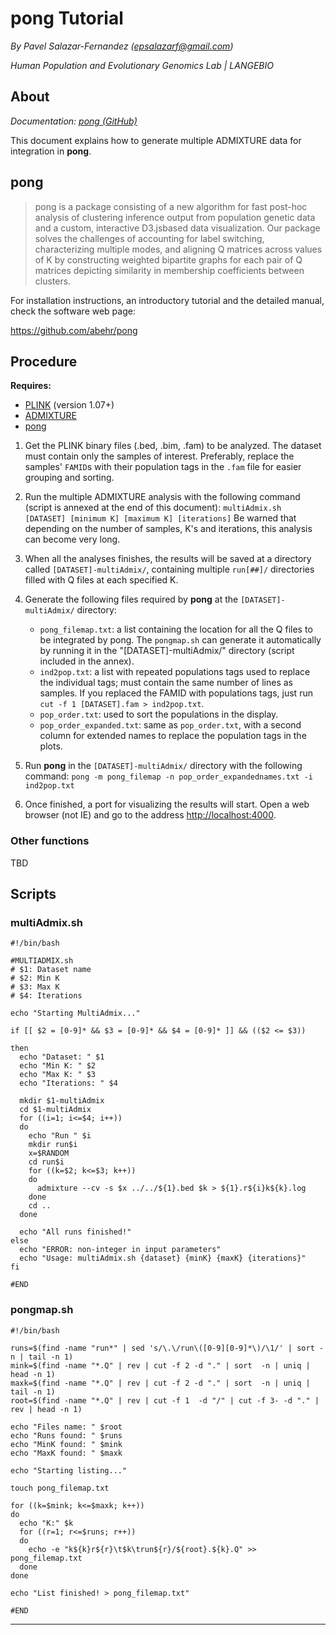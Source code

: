 # pong Tutorial

*By Pavel Salazar-Fernandez (epsalazarf@gmail.com)*

*Human Population and Evolutionary Genomics Lab | LANGEBIO*

## About
*Documentation: [pong (GitHub)](https://github.com/abehr/pong)*

This document explains how to generate multiple ADMIXTURE data for integration in **pong**.

## pong
>pong is a package consisting of a new algorithm for fast post-hoc analysis of clustering inference output from population genetic data and a custom, interactive D3.jsbased data visualization. Our package solves the challenges of accounting for label switching, characterizing multiple modes, and aligning Q matrices across values of K by constructing weighted bipartite graphs for each pair of Q matrices depicting similarity in membership coefficients between clusters.

For installation instructions, an introductory tutorial and the detailed manual, check the software web page:

<https://github.com/abehr/pong>

## Procedure

**Requires:**
- [PLINK](http://pngu.mgh.harvard.edu/~purcell/plink/) (version 1.07+)
- [ADMIXTURE](https://www.genetics.ucla.edu/software/admixture/)
- [pong](https://github.com/abehr/pong)

1. Get the PLINK binary files (.bed, .bim, .fam) to be analyzed. The dataset must contain only the samples of interest. Preferably, replace the samples' `FAMID`s with their population tags in the `.fam` file for easier grouping and sorting.

2. Run the multiple ADMIXTURE analysis with the following command (script is annexed at the end of this document):
`multiAdmix.sh [DATASET] [minimum K] [maximum K] [iterations]`
Be warned that depending on the number of samples, K's and iterations, this analysis can become very long.

3. When all the analyses finishes, the results will be saved at a directory called `[DATASET]-multiAdmix/`, containing multiple `run[##]/` directories filled with  Q files at each specified K.

4. Generate the following files required by **pong** at the `[DATASET]-multiAdmix/` directory:
   - `pong_filemap.txt`: a list containing the location for all the Q files to be integrated by pong. The `pongmap.sh` can generate it automatically by running it in the "[DATASET]-multiAdmix/" directory (script included in the annex).
   - `ind2pop.txt`: a list with repeated populations tags used to replace the individual tags; must contain the same number of lines as samples. If you replaced the FAMID with populations tags, just run `cut -f 1 [DATASET].fam > ind2pop.txt`.
   - `pop_order.txt`: used to sort the populations in the display.
   - `pop_order_expanded.txt`: same as `pop_order.txt`, with a second column for extended names to replace the population tags in the plots.

5. Run **pong** in the `[DATASET]-multiAdmix/` directory with the following command:
`pong -m pong_filemap -n pop_order_expandednames.txt -i ind2pop.txt`

6. Once finished, a port for visualizing the results will start. Open a web browser (not IE) and go to the address <http://localhost:4000>.

### Other functions

TBD

## Scripts
### multiAdmix.sh
```
#!/bin/bash

#MULTIADMIX.sh
# $1: Dataset name
# $2: Min K
# $3: Max K
# $4: Iterations

echo "Starting MultiAdmix..."

if [[ $2 = [0-9]* && $3 = [0-9]* && $4 = [0-9]* ]] && (($2 <= $3))

then
  echo "Dataset: " $1
  echo "Min K: " $2
  echo "Max K: " $3
  echo "Iterations: " $4

  mkdir $1-multiAdmix
  cd $1-multiAdmix
  for ((i=1; i<=$4; i++))
  do
    echo "Run " $i
    mkdir run$i
    x=$RANDOM
    cd run$i
    for ((k=$2; k<=$3; k++))
    do
      admixture --cv -s $x ../../${1}.bed $k > ${1}.r${i}k${k}.log
    done
    cd ..
  done

  echo "All runs finished!"
else
  echo "ERROR: non-integer in input parameters"
  echo "Usage: multiAdmix.sh {dataset} {minK} {maxK} {iterations}"
fi

#END

```

### pongmap.sh
```
#!/bin/bash

runs=$(find -name "run*" | sed 's/\.\/run\([0-9][0-9]*\)/\1/' | sort -n | tail -n 1)
mink=$(find -name "*.Q" | rev | cut -f 2 -d "." | sort  -n | uniq | head -n 1)
maxk=$(find -name "*.Q" | rev | cut -f 2 -d "." | sort  -n | uniq | tail -n 1)
root=$(find -name "*.Q" | rev | cut -f 1  -d "/" | cut -f 3- -d "." | rev | head -n 1)

echo "Files name: " $root
echo "Runs found: " $runs
echo "MinK found: " $mink
echo "MaxK found: " $maxk

echo "Starting listing..."

touch pong_filemap.txt

for ((k=$mink; k<=$maxk; k++))
do
  echo "K:" $k
  for ((r=1; r<=$runs; r++))
  do
    echo -e "k${k}r${r}\t$k\trun${r}/${root}.${k}.Q" >> pong_filemap.txt
  done
done

echo "List finished! > pong_filemap.txt"

#END

```
___
